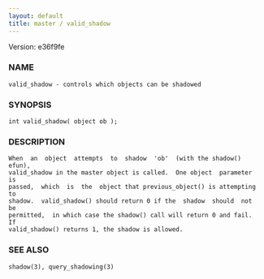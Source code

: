 ```yaml
---
layout: default
title: master / valid_shadow
---
```


Version: e36f9fe




### NAME
    valid_shadow - controls which objects can be shadowed


### SYNOPSIS
    int valid_shadow( object ob );


### DESCRIPTION
    When  an  object  attempts  to  shadow  'ob'  (with the shadow() efun),
    valid_shadow in the master object is called.  One object  parameter  is
    passed,  which  is  the  object that previous_object() is attempting to
    shadow.  valid_shadow() should return 0 if the  shadow  should  not  be
    permitted,  in which case the shadow() call will return 0 and fail.  If
    valid_shadow() returns 1, the shadow is allowed.


### SEE ALSO
    shadow(3), query_shadowing(3)



